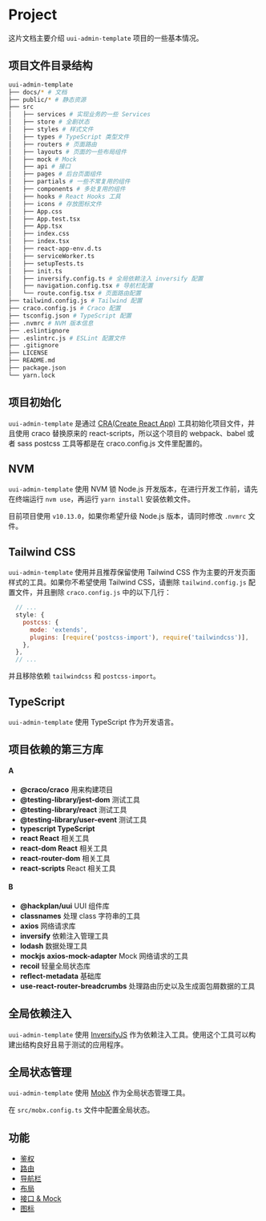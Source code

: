 # Project

这片文档主要介绍 `uui-admin-template` 项目的一些基本情况。

## 项目文件目录结构

```bash
uui-admin-template
├── docs/* # 文档
├── public/* # 静态资源
├── src
│   ├── services # 实现业务的一些 Services
│   ├── store # 全剧状态
│   ├── styles # 样式文件
│   ├── types # TypeScript 类型文件
│   ├── routers # 页面路由
│   ├── layouts # 页面的一些布局组件
│   ├── mock # Mock
│   ├── api # 接口
│   ├── pages # 后台页面组件
│   ├── partials # 一些不常复用的组件
│   ├── components # 多处复用的组件
│   ├── hooks # React Hooks 工具
│   ├── icons # 存放图标文件
│   ├── App.css
│   ├── App.test.tsx
│   ├── App.tsx
│   ├── index.css
│   ├── index.tsx
│   ├── react-app-env.d.ts
│   ├── serviceWorker.ts
│   ├── setupTests.ts
│   ├── init.ts
│   ├── inversify.config.ts # 全局依赖注入 inversify 配置
│   ├── navigation.config.tsx # 导航栏配置
│   └── route.config.tsx # 页面路由配置
├── tailwind.config.js # Tailwind 配置
├── craco.config.js # Craco 配置
├── tsconfig.json # TypeScript 配置
├── .nvmrc # NVM 版本信息
├── .eslintignore
├── .eslintrc.js # ESLint 配置文件
├── .gitignore
├── LICENSE
├── README.md
├── package.json
└── yarn.lock
```

## 项目初始化

`uui-admin-template` 是通过 [CRA(Create React App)](https://github.com/facebook/create-react-app) 工具初始化项目文件，并且使用 craco 替换原来的 react-scripts，所以这个项目的 webpack、babel 或者 sass postcss 工具等都是在 craco.config.js 文件里配置的。

## NVM

`uui-admin-template` 使用 NVM 锁 Node.js 开发版本，在进行开发工作前，请先在终端运行 `nvm use`，再运行 `yarn install` 安装依赖文件。

目前项目使用 `v10.13.0`，如果你希望升级 Node.js 版本，请同时修改 `.nvmrc` 文件。

## Tailwind CSS

`uui-admin-template` 使用并且推荐保留使用 Tailwind CSS 作为主要的开发页面样式的工具。如果你不希望使用 Tailwind CSS，请删除 `tailwind.config.js` 配置文件，并且删除 `craco.config.js` 中的以下几行：

```javascript
  // ...
  style: {
    postcss: {
      mode: 'extends',
      plugins: [require('postcss-import'), require('tailwindcss')],
    },
  },
  // ...
```

并且移除依赖 `tailwindcss` 和 `postcss-import`。

## TypeScript

`uui-admin-template` 使用 TypeScript 作为开发语言。

## 项目依赖的第三方库

#### A

* **@craco/craco** 用来构建项目
* **@testing-library/jest-dom** 测试工具
* **@testing-library/react** 测试工具
* **@testing-library/user-event** 测试工具
* **typescript TypeScript**
* **react React** 相关工具
* **react-dom React** 相关工具
* **react-router-dom** 相关工具
* **react-scripts** React 相关工具

#### B

* **@hackplan/uui** UUI 组件库
* **classnames** 处理 class 字符串的工具
* **axios** 网络请求库
* **inversify** 依赖注入管理工具
* **lodash** 数据处理工具
* **mockjs** **axios-mock-adapter**  Mock 网络请求的工具
* **recoil** 轻量全局状态库
* **reflect-metadata** 基础库
* **use-react-router-breadcrumbs** 处理路由历史以及生成面包屑数据的工具

## 全局依赖注入

`uui-admin-template` 使用 [InversifyJS](https://github.com/inversify/InversifyJS) 作为依赖注入工具。使用这个工具可以构建出结构良好且易于测试的应用程序。

## 全局状态管理

`uui-admin-template` 使用 [MobX](https://github.com/mobxjs/mobx) 作为全局状态管理工具。

在 `src/mobx.config.ts` 文件中配置全局状态。

## 功能

* [鉴权](https://github.com/HackPlan/uui-admin-template/blob/master/docs/AUTH.zh-CN.md)
* [路由](https://github.com/HackPlan/uui-admin-template/blob/master/docs/ROUTE.zh-CN.md)
* [导航栏](https://github.com/HackPlan/uui-admin-template/blob/master/docs/NAVIGATION.zh-CN.md)
* [布局](https://github.com/HackPlan/uui-admin-template/blob/master/docs/LAYOUT.zh-CN.md)
* [接口 & Mock](https://github.com/HackPlan/uui-admin-template/blob/master/docs/API_AND_MOCK.zh-CN.md)
* [图标](https://github.com/HackPlan/uui-admin-template/blob/master/docs/ICON.zh-CN.md)

